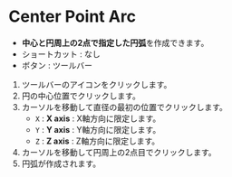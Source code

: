 # Center Point Arc

- **中心と円周上の2点で指定した円弧**を作成できます。
- ショートカット : なし
- ボタン : ツールバー

1. ツールバーのアイコンをクリックします。
2. 円の中心位置でクリックします。
3. カーソルを移動して直径の最初の位置でクリックします。
   - `X` : **X axis** : X軸方向に限定します。
   - `Y` : **Y axis** : Y軸方向に限定します。
   - `Z` : **Z axis** : Z軸方向に限定します。
4. カーソルを移動して円周上の2点目でクリックします。
5. 円弧が作成されます。
